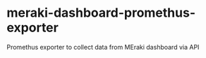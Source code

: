 # meraki-dashboard-promethus-exporter
Promethus exporter to collect data from MEraki  dashboard via API
